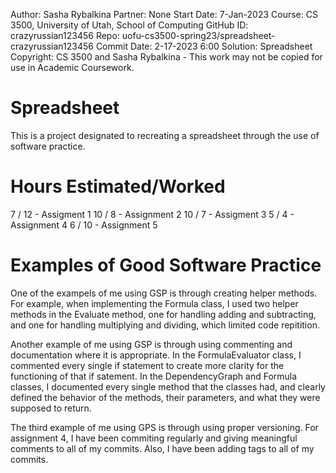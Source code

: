 Author: Sasha Rybalkina 
Partner: None 
Start Date: 7-Jan-2023 
Course: CS 3500, University of Utah, School of Computing 
GitHub ID: crazyrussian123456 
Repo: uofu-cs3500-spring23/spreadsheet-crazyrussian123456 
Commit Date: 2-17-2023 6:00 
Solution: Spreadsheet 
Copyright: CS 3500 and Sasha Rybalkina - This work may not be copied for use in Academic Coursework.
# Spreadsheet
This is a project designated to recreating a spreadsheet through the use of
software practice.
# Hours Estimated/Worked
7 / 12  - Assigment 1
10 / 8  - Assignment 2
10 / 7  - Assigment 3
5 / 4  - Assignment 4
6 / 10 - Assignment 5
# Examples of Good Software Practice
One of the exampels of me using GSP is through creating helper methods. For example,
when implementing the Formula class, I used two helper methods in the Evaluate method,
one for handling adding and subtracting, and one for handling multiplying and dividing,
which limited code repitition.

Another example of me using GSP is through using commenting and documentation where it
is appropriate. In the FormulaEvaluator class, I commented every single if statement
to create more clarity for the functioning of that if satement. In the DependencyGraph
and Formula classes, I documented every single method that the classes had, and clearly
defined the behavior of the methods, their parameters, and what they were supposed to
return.

The third example of me using GPS is through using proper versioning. For assignment 4,
I have been commiting regularly and giving meaningful comments to all of my commits.
Also, I have been adding tags to all of my commits.
